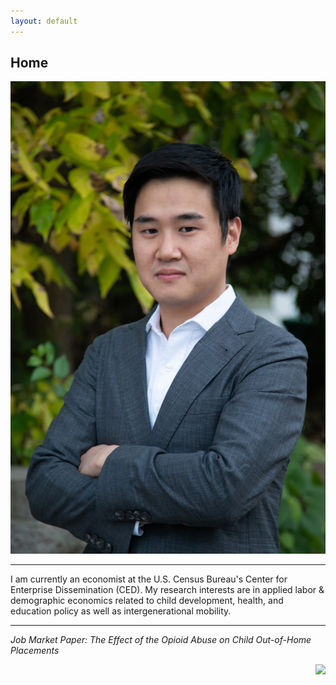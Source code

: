 ```yaml
---
layout: default
---
```


## Home


<img style="float: center;" src="https://github.com/scottdallman/scottdallman.github.io/blob/cb0e0361c48901c5f4bd424c0441c9d3d4ffb6bb/images/IMG-3356.JPG">

---
I am currently an economist at the U.S. Census Bureau's Center for Enterprise Dissemination (CED). My research interests are in applied labor & demographic economics related to child development, health, and education policy as well as intergenerational mobility.

---

*Job Market Paper: The Effect of the Opioid Abuse on Child Out-of-Home Placements*

<img style="float: right;" src="https://images.squarespace-cdn.com/content/v1/567b7000dc5cb40b6b4ba08b/1467518460740-J1KB1GMR2J6LSTN27CB3/image-asset.png?format=500w">

